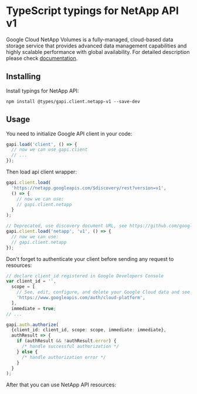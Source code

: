 # TypeScript typings for NetApp API v1

Google Cloud NetApp Volumes is a fully-managed, cloud-based data storage service that provides advanced data management capabilities and highly scalable performance with global availability.
For detailed description please check [documentation](https://cloud.google.com/netapp/).

## Installing

Install typings for NetApp API:

```
npm install @types/gapi.client.netapp-v1 --save-dev
```

## Usage

You need to initialize Google API client in your code:

```typescript
gapi.load('client', () => {
  // now we can use gapi.client
  // ...
});
```

Then load api client wrapper:

```typescript
gapi.client.load(
  'https://netapp.googleapis.com/$discovery/rest?version=v1',
  () => {
    // now we can use:
    // gapi.client.netapp
  }
);
```

```typescript
// Deprecated, use discovery document URL, see https://github.com/google/google-api-javascript-client/blob/master/docs/reference.md#----gapiclientloadname----version----callback--
gapi.client.load('netapp', 'v1', () => {
  // now we can use:
  // gapi.client.netapp
});
```

Don't forget to authenticate your client before sending any request to resources:

```typescript
// declare client_id registered in Google Developers Console
var client_id = '',
  scope = [
    // See, edit, configure, and delete your Google Cloud data and see the email address for your Google Account.
    'https://www.googleapis.com/auth/cloud-platform',
  ],
  immediate = true;
// ...

gapi.auth.authorize(
  {client_id: client_id, scope: scope, immediate: immediate},
  authResult => {
    if (authResult && !authResult.error) {
      /* handle successful authorization */
    } else {
      /* handle authorization error */
    }
  }
);
```

After that you can use NetApp API resources: <!-- TODO: make this work for multiple namespaces -->

```typescript

```
